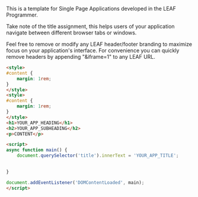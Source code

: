 This is a template for Single Page Applications developed in the LEAF Programmer.

Take note of the title assignment, this helps users of your application navigate between different browser tabs or windows.

Feel free to remove or modify any LEAF header/footer branding to maximize focus on your application's interface. For convenience you can quickly remove headers by appending "&iframe=1" to any LEAF URL.

```html
<style>
#content {
    margin: 1rem;
}
</style>
<style>
#content {
    margin: 1rem;
}
</style>
<h1>YOUR_APP_HEADING</h1>
<h2>YOUR_APP_SUBHEADING</h2>
<p>CONTENT</p>

<script>
async function main() {
    document.querySelector('title').innerText = 'YOUR_APP_TITLE';

    
}

document.addEventListener('DOMContentLoaded', main);
</script>
```
